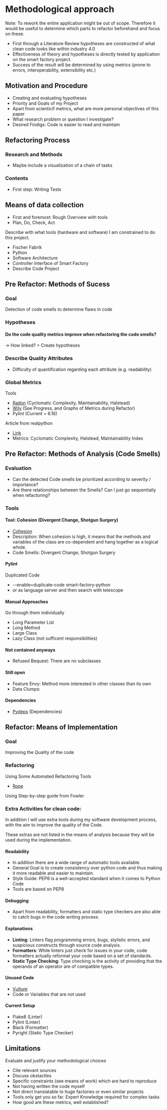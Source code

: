 # Methodological approach

Note: To rework the entire application might be out of scope. Therefore it would be useful to determine which parts to refactor beforehand and focus on these.
- First through a Literature Review hypotheses are constructed of what clean code looks like within industry 4.0 
- Effectiveness of theory and hypotheses is directly tested by application on the smart factory project. 
- Success of the result will be determined by using metrics (prone to errors, interoperability, extensibility etc.)

## Motivation and Procedure
- Creating and evaluating hypotheses
- Priority and Goals of my Project
- Apart from scienticif metrics, what are more personal objectives of this paper
- What research problem or question I investigate?
- Desired Findigs: Code is easier to read and maintain

## Refactoring Process
### Research and Methods
- Maybe include a visualization of a chain of tasks

### Contents
- First step: Writing Tests


## Means of data collection
- First and foremost: Rough Overview with tools
- Plan, Do, Check, Act

Describe with what tools (hardware and software) I am constrained to do this project.
- Fischer Fabrik
- Python
- Software Architecture
- Controller Interface of Smart Factory
- Describe Code Project

## Pre Refactor: Methods of Sucess
### Goal
Detection of code smells to determine flaws in code

### Hypotheses
#### Do the code quality metrics improve when refactoring the code smells?
-> How linked? = Create hypotheses

### Describe Quality Attributes
- Difficulty of quantification regarding each attribute (e.g. readability)

### Global Metrics

Tools
- [Radon](https://pypi.org/project/radon/) (Cyclomatic Complexity, Maintainability, Halstead)
- [Wily](https://github.com/tonybaloney/wily) (See Progress, and Graphs of Metrics during Refactor)
- Pylint (Current = 6.16)

Article from realpython
- [Link](https://realpython.com/python-refactoring/#metrics-for-measuring-complexity)
- Metrics: Cyclomatic Complexity, Halstead, Maintainability Index

## Pre Refactor: Methods of Analysis (Code Smells)
### Evaluation
- Can the detected Code smells be prioritized according to severity / importance?
- Are there relationships between the Smells? Can I just go sequentially when refactoring?

### Tools
#### Tool: Cohesion (Divergent Change, Shotgun Surgery)
- [Cohesion](https://github.com/mschwager/cohesion)
- Description: When cohesion is high, it means that the methods and variables of the class are co-dependent and hang together as a logical whole.
- Code Smells: Divergent Change, Shotgun Surgery

#### Pylint
Duplicated Code
- --enable=duplicate-code smart-factory-python
- or as language server and then search with telescope

#### Manual Approaches
Go through them individually
- Long Parameter List
- Long Method 
- Large Class 
- Lazy Class (not sufficent responsibilities)

#### Not contained anyways
- Refused Bequest: There are no subclasses

#### Still open
- Feature Envy: Method more interested in other classes than its own
- Data Clumps: 

#### Dependencies
- [Pydeps](https://github.com/thebjorn/pydeps#how-to-install) (Dependencies)

## Refactor: Means of Implementation
### Goal
Improving the Quality of the code

### Refactoring
Using Some Automated Refactoring Tools
- [Rope](https://github.com/python-rope/rope/blob/master/docs/rope.rst)

Using Step-by-step guide from Fowler

### Extra Activities for clean code: 
In addition I will use extra tools during my software development process, with the aim to improve the quality of the Code.

These extras are not listed in the means of analysis because they will be used during the implementation.

#### Readability
- In addition there are a wide range of automatic tools available.
- General Goal is to create consistency over python code and thus making it more readable and easier to maintain.
- Style Guide: PEP8 is a well-accepted standard when it comes to Python Code
- Tools are based on PEP8

#### Debugging
- Apart from readability, formatters and static type checkers are also able to catch bugs in the code writing process.

#### Explanations
- **Linting**: Linters flag programming errors, bugs, stylistic errors, and suspicious constructs through source code analysis. 
- **Formatters**: While linters just check for issues in your code, code formatters actually reformat your code based on a set of standards.
- **Static Type Checking**: Type checking is the activity of providing that the operands of an operator are of compatible types.

#### Unused Code
- [Vulture](https://github.com/jendrikseipp/vulture)
- Code or Variables that are not used

#### Current Setup
- Flake8 (Linter)
- Pylint (Linter)
- Black (Formatter)
- Pyright (Static Type Checker)

## Limitations
Evaluate and justify your methodological choices
- Cite relevant sources
- Discuss obstactles
- Specific constraints (see means of work) which are hard to reproduce
- Not having written the code myself
- Not direct translatable to huge factories or even similar projects
- Tools only get you so far. Expert Knowledge required for complex tasks
- How good are these metrics, well established?
